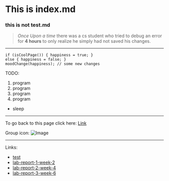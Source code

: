 # This is index.md
### this is not test.md
> *Once Upon a time* there was a cs student who tried to debug an error for **4 hours** 
> to only realize he simply had not saved his changes. 
---
```
if (isCoolPage()) { happiness = true; }
else { happiness = false; }
moodChange(happiness); // some new changes
```
TODO: 
1. program
2. program
3. program
4. program
  * sleep
---
To go back to this page click here: [Link](https://skylergoh.github.io/cse15l-lab-reports/)

Group icon: ![Image](https://www.birdnote.org/sites/default/files/Wandering-Albatross-800-Ed-Dunens-CC.jpg)

---
Links:
* [test](test.html)
* [lab-report-1-week-2](https://skylergoh.github.io/cse15l-lab-reports/lab-report-1-week-2.html)
* [lab-report-2-week-4](Lab-report-2-week-4.html)
* [lab-report-3-week-6](Lab-report-3-week-6.html)